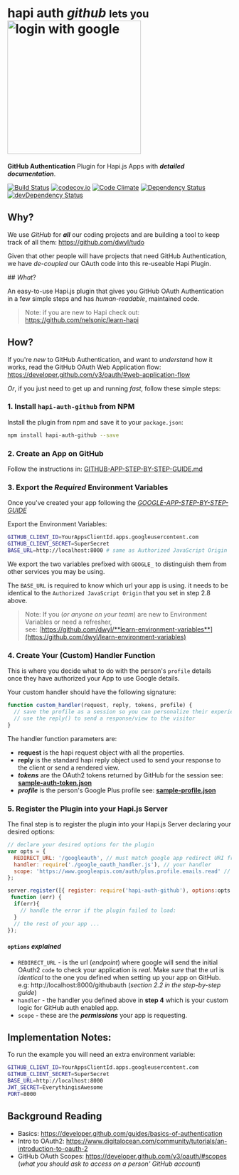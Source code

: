 # hapi auth *github* <small>lets you</small> <img width="300" alt="login with google" src="https://cloud.githubusercontent.com/assets/194400/11214293/4e309bf2-8d38-11e5-8d46-b347b2bd242e.png">

**GitHub Authentication** Plugin for Hapi.js Apps with ***detailed documentation***.

[![Build Status](https://travis-ci.org/dwyl/hapi-auth-github.svg)](https://travis-ci.org/dwyl/hapi-auth-github)
[![codecov.io](https://codecov.io/github/dwyl/hapi-auth-github/coverage.svg?branch=master)](https://codecov.io/github/dwyl/hapi-auth-github?branch=master)
[![Code Climate](https://codeclimate.com/github/dwyl/hapi-auth-github/badges/gpa.svg)](https://codeclimate.com/github/dwyl/hapi-auth-github)
[![Dependency Status](https://david-dm.org/dwyl/hapi-auth-github.svg)](https://david-dm.org/dwyl/hapi-auth-github)
[![devDependency Status](https://david-dm.org/dwyl/hapi-auth-github/dev-status.svg)](https://david-dm.org/dwyl/hapi-auth-github#info=devDependencies)

## Why?

We use *GitHub* for ***all*** our coding projects and are building
a tool to keep track of all them: https://github.com/dwyl/tudo

Given that other people will have projects that need GitHub Authentication,  
we have *de-coupled* our OAuth code into this re-useable Hapi Plugin.

## *What*?

An easy-to-use Hapi.js plugin that gives you GitHub OAuth Authentication  
in a few simple steps and has *human-readable*, maintained code.

> Note: if you are new to Hapi check out:
https://github.com/nelsonic/learn-hapi

## How?

If you're *new* to GitHub Authentication, and want to *understand* how it works, read the GitHub OAuth Web Application flow:  
https://developer.github.com/v3/oauth/#web-application-flow

*Or*, if you just need to get up and running *fast*, follow these simple steps:

### 1. Install `hapi-auth-github` from NPM

Install the plugin from npm and save it to your `package.json`:

```sh
npm install hapi-auth-github --save
```

### 2. Create an App on GitHub

Follow the instructions in:
[GITHUB-APP-STEP-BY-STEP-GUIDE.md](https://github.com/dwyl/hapi-auth-github/blob/master/GITHUB-APP-STEP-BY-STEP-GUIDE.md)

### 3. Export the *Required* Environment Variables

Once you've created your app following the [*GOOGLE-APP-STEP-BY-STEP-GUIDE*](https://github.com/dwyl/hapi-auth-github/blob/master/CREATE-GOOGLE-APP-STEP-BY-STEP-GUIDE.md)

Export the Environment Variables:
```sh
GITHUB_CLIENT_ID=YourAppsClientId.apps.googleusercontent.com
GITHUB_CLIENT_SECRET=SuperSecret
BASE_URL=http://localhost:8000 # same as Authorized JavaScript Origin
```
We export the two variables prefixed with `GOOGLE_`
to distinguish them from other services you may be using.

The `BASE_URL` is required to know which url your app is using.
it needs to be identical to the `Authorized JavaScript Origin`
that you set in step 2.8 above.

> Note: If you (*or anyone on your team*) are new to
Environment Variables or need a refresher,  
see: [https://github.com/dwyl/**learn-environment-variables**](https://github.com/dwyl/learn-environment-variables)

### 4. Create Your (Custom) Handler Function

This is where you decide what to do with the person's `profile` details  
once they have authorized your App to use Google details.

Your custom handler should have the following signature:
```js
function custom_handler(request, reply, tokens, profile) {
  // save the profile as a session so you can personalize their experience of your app
  // use the reply() to send a response/view to the visitor
}
```
The handler function parameters are:
+ **request** is the hapi request object with all the properties.
+ **reply** is the standard hapi reply object used to send your response to the client or send a rendered view.
+ ***tokens*** are the OAuth2 tokens returned by GitHub for the session
see: [**sample-auth-token.json**](https://github.com/dwyl/hapi-auth-github/blob/master/test/fixtures/sample-auth-token.json)
+ ***profile*** is the person's Google Plus profile
see: [**sample-profile.json**](https://github.com/dwyl/hapi-auth-github/blob/master/test/fixtures/sample-profile.json)

### 5. Register the Plugin into your Hapi.js Server

The final step is to register the plugin into your Hapi.js Server
declaring your desired options:

```js
// declare your desired options for the plugin
var opts = {
  REDIRECT_URL: '/googleauth', // must match google app redirect URI from step 2.8
  handler: require('./google_oauth_handler.js'), // your handler
  scope: 'https://www.googleapis.com/auth/plus.profile.emails.read' // ask for their email address
};

server.register([{ register: require('hapi-auth-github'), options:opts }],
 function (err) {
  if(err){
    // handle the error if the plugin failed to load:  
  }
  // the rest of your app ...
});
```

#### `options` *explained*

+ `REDIRECT_URL` - is the url (*endpoint*) where google will
send the initial OAuth2 `code` to check your application is *real*.
Make *sure* that the url is *identical* to the one you defined when
setting up your app on GitHub. e.g: http://localhost:8000/githubauth
(*section 2.2 in the step-by-step guide*)
+ `handler` - the handler you defined above in **step 4**
which is your custom logic for GitHub auth enabled app.
+ `scope` - these are the ***permissions*** your app is requesting.


## Implementation Notes:

To run the example you will need an extra environment variable:
```sh
GITHUB_CLIENT_ID=YourAppsClientId.apps.googleusercontent.com
GITHUB_CLIENT_SECRET=SuperSecret
BASE_URL=http://localhost:8000
JWT_SECRET=EverythingisAwesome
PORT=8000
```


## Background Reading

+ Basics: https://developer.github.com/guides/basics-of-authentication
+ Intro to OAuth2: https://www.digitalocean.com/community/tutorials/an-introduction-to-oauth-2
+ GitHub OAuth Scopes: https://developer.github.com/v3/oauth/#scopes
(*what you should ask to access on a person' GitHub account*)
